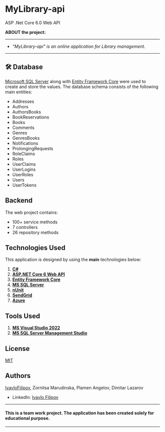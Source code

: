 # MyLibrary-api
ASP .Net Core 6.0 Web API

 **ABOUT the project:**
 
 ------------
 
 - *"MyLibrary-api" is an online application for Library management.*


 ------------

## 🛠 **Database**
[Microsoft SQL Server](https://www.microsoft.com/en-us/sql-server/sql-server-downloads) along with [Entity Framework Core](https://dotnet.microsoft.com/download) were used to create and store the values. 
The database schema consists of the following main entities:

* Addresses
* Authors
* AuthorsBooks
* BookReservations
* Books
* Comments
* Genres
* GenresBooks
* Notifications
* ProlongingRequests
* RoleClaims
* Roles
* UserClaims
* UserLogins
* UserRoles
* Users
* UserTokens

## **Backend**
The web project contains:
* 100+ service methods
* 7 controllers
* 26 repository methods

## **Technologies Used**

This application is designed by using the **main** technologies below:

   1) **[C#](https://en.wikipedia.org/wiki/C_Sharp_(programming_language))**
   2) **[ASP.NET Core 6 Web API](https://en.wikipedia.org/wiki/ASP.NET_Core)**
   3) **[Entity Framework Core](https://en.wikipedia.org/wiki/Entity_Framework?wprov=srpw1_0)**
   4) **[MS SQL Server](https://en.wikipedia.org/wiki/Microsoft_SQL_Server)**
   5) **[nUnit](https://nunit.org/)**
   6) **[SendGrid](https://sendgrid.com/)**
   7) **[Azure](https://portal.azure.com/#home)**
   
## **Tools Used**
   1) **[MS Visual Studio 2022](https://code.visualstudio.com/)**
   2) **[MS SQL Server Management Studio](https://docs.microsoft.com/en-us/sql/ssms/download-sql-server-management-studio-ssms?view=sql-server-ver15)**

## License
[MIT](https://choosealicense.com/licenses/mit/)

## Authors
[IvayloFilipov](https://github.com/IvayloFilipov/BMS-BuildingManagementSystem),
Zornitsa Marudinska,
Plamen Angelov,
Dimitar Lazarov

- LinkedIn: [Ivaylo Filipov](https://www.linkedin.com/in/ivaylo-filipov-44149420b/)


------------

#### This is a team work project. The application has been created solely for educational purpose.

------------
